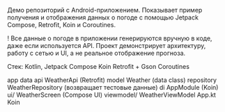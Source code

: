 Демо репозиторий с Android-приложением. Показывает пример получения и отображения данных о погоде с помощью Jetpack Compose, Retrofit, Koin и Coroutines.

! Все данные о погоде в приложении генерируются вручную в коде, даже если используется API.
Проект демонстрирует архитектуру, работу с сетью и UI, а не реальное отображение прогноза.

Стек:
Kotlin, Jetpack Compose
Koin
Retrofit + Gson
Coroutines

app
  data
    api         WeatherApi (Retrofit)
    model       Weather (data class)
    repository  WeatherRepository (возвращает тестовые данные)
  di            AppModule (Koin)
  ui/           WeatherScreen (Compose UI)
  viewmodel/    WeatherViewModel
  App.kt        Koin
